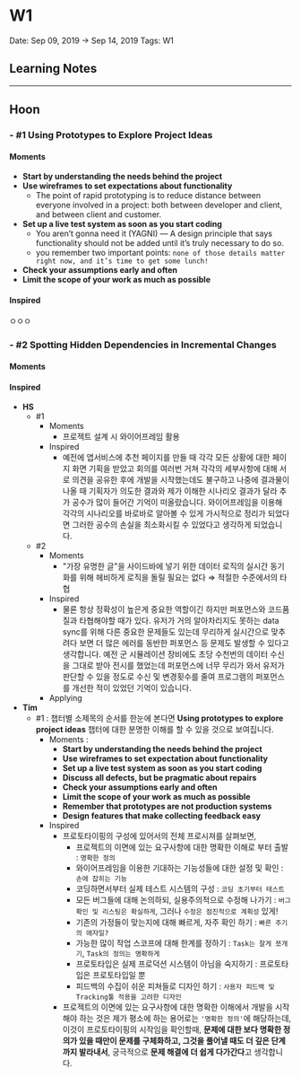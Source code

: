 # W1

Date: Sep 09, 2019 → Sep 14, 2019
Tags: W1

## Learning Notes

---

## **Hoon**

### - #1 Using Prototypes to Explore Project Ideas

#### Moments

- **Start by understanding the needs behind the project**
- **Use wireframes to set expectations about functionality**
  - The point of rapid prototyping is to reduce distance between everyone involved in a project: both between developer and client, and between client and customer.
- **Set up a live test system as soon as you start coding**
  - You aren’t gonna need it (YAGNI) — A design principle that says functionality should not be added until it’s truly necessary to do so.
  - you remember two important points: `none of those details matter right now, and it’s time to get some lunch!`
- **Check your assumptions early and often**
- **Limit the scope of your work as much as possible**

#### Inspired

ㅇㅇㅇ

### - #2 Spotting Hidden Dependencies in Incremental Changes

#### Moments

#### Inspired

- **HS**
  - #1
    - Moments
      - 프로젝트 설계 시 와이어프레임 활용
    - Inspired
      - 예전에 앱서비스에 추천 페이지를 만들 때 각각 모든 상황에 대한 페이지 화면 기획을 받았고 회의를 여러번 거쳐 각각의 세부사항에 대해 서로 의견을 공유한 후에 개발을 시작했는데도 불구하고 나중에 결과물이 나올 때 기획자가 의도한 결과와 제가 이해한 시나리오 결과가 달라 추가 공수가 많이 들어간 기억이 떠올랐습니다. 와이어프레임을 이용해 각각의 시나리오를 바로바로 알아볼 수 있게 가시적으로 정리가 되었다면 그러한 공수의 손실을 최소화시킬 수 있었다고 생각하게 되었습니다.
  - #2
    - Moments
      - "가장 유명한 글"을 사이드바에 넣기 위한 데이터 로직의 실시간 동기화를 위해 헤비하게 로직을 돌릴 필요는 없다 ⇒ 적절한 수준에서의 타협
    - Inspired
      - 물론 항상 정확성이 높은게 중요한 역할이긴 하지만 퍼포먼스와 코드품질과 타협해야할 때가 있다. 유저가 거의 알아차리지도 못하는 data sync를 위해 다른 중요한 문제들도 있는데 무리하게 실시간으로 맞추려다 보면 더 많은 에러를 동반한 퍼포먼스 등 문제도 발생할 수 있다고 생각합니다. 예전 군 시뮬레이션 장비에도 초당 수천번의 데이터 수신을 그대로 받아 전시를 했었는데 퍼포먼스에 너무 무리가 와서 유저가 판단할 수 있을 정도로 수신 및 변경횟수를 줄여 프로그램의 퍼포먼스를 개선한 적이 있었던 기억이 있습니다.
    - Applying
- **Tim**
  - #1 : 챕터별 소제목의 순서를 한눈에 본다면 **Using prototypes to explore project ideas** 챕터에 대한 분명한 이해를 할 수 있을 것으로 보여집니다.
    - Moments :
      - **Start by understanding the needs behind the project**
      - **Use wireframes to set expectation about functionality**
      - **Set up a live test system as soon as you start coding**
      - **Discuss all defects, but be pragmatic about repairs**
      - **Check your assumptions early and often**
      - **Limit the scope of your work as much as possible**
      - **Remember that prototypes are not production systems**
      - **Design features that make collecting feedback easy**
    - Inspired
      - 프로토타이핑의 구성에 있어서의 전체 프로시져를 살펴보면,
        - 프로젝트의 이면에 있는 요구사항에 대한 명확한 이해로 부터 출발 : `명확한 정의`
        - 와이어프레임을 이용한 기대하는 기능성들에 대한 설정 및 확인 : `손에 잡히는 기능`
        - 코딩하면서부터 실제 테스트 시스템의 구성 : `코딩 초기부터 테스트`
        - 모든 버그들에 대해 논의하되, 실용주의적으로 수정해 나가기 : `버그 확인 및 리스팅은 확실하게`, 그러나 `수정은 점진적으로 계획성` 있게!
        - 기존의 가정들이 맞는지에 대해 빠르게, 자주 확인 하기 : `빠른 주기의 애자일?`
        - 가능한 많이 작업 스코프에 대해 한계를 정하기 : `Task는 잘게 쪼개기`, `Task의 정의는 명확하게`
        - 프로토타입은 실제 프로덕션 시스템이 아님을 숙지하기 : 프로토타입은 프로토타입일 뿐
        - 피드백의 수집이 쉬운 피쳐들로 디자인 하기 : `사용자 피드백 및 Tracking툴 적용을 고려한 디자인`
      - 프로젝트의 이면에 있는 요구사항에 대한 명확한 이해에서 개발을 시작해야 하는 것은 제가 평소에 하는 용어로는 `'명확한 정의'`에 해당하는데, 이것이 프로토타이핑의 시작임을 확인할때, **문제에 대한 보다 명확한 정의가 있을 때만이 문제를 구체화하고, 그것을 풀어낼 때도 더 깊은 단계까지 발라내서**, 궁극적으로 **문제 해결에 더 쉽게 다가간다**고 생각합니다.
